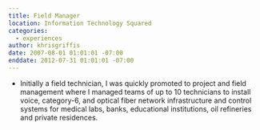 ```yaml
---
title: Field Manager
location: Information Technology Squared
categories:
  - experiences
author: khrisgriffis
date: 2007-08-01 01:01:01 -07:00
enddate: 2012-07-31 01:01:01 -07:00
---
```


- Initially a field technician, I was quickly promoted to project and field management where I managed teams of up to 10 technicians to
install voice, category-6, and optical fiber network infrastructure and control systems for medical labs, banks, educational institutions,
oil refineries and private residences.